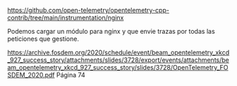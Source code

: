 https://github.com/open-telemetry/opentelemetry-cpp-contrib/tree/main/instrumentation/nginx

Podemos cargar un módulo para nginx y que envie trazas por todas las peticiones que gestione.

https://archive.fosdem.org/2020/schedule/event/beam_opentelemetry_xkcd_927_success_story/attachments/slides/3728/export/events/attachments/beam_opentelemetry_xkcd_927_success_story/slides/3728/OpenTelemetry_FOSDEM_2020.pdf
Página 74
